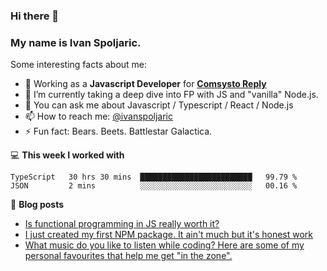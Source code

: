 ### Hi there 👋 

### My name is Ivan Spoljaric.

Some interesting facts about me:

- 🔭 Working as a **Javascript Developer** for **[Comsysto Reply](https://comsystoreply.de/)**
- 🌱 I’m currently taking a deep dive into FP with JS and "vanilla" Node.js.
- 💬 You can ask me about Javascript / Typescript / React / Node.js 
- 📫 How to reach me: [@ivanspoljaric](https://www.linkedin.com/in/ivan-špoljarić-2206a184)
- ⚡ Fun fact: Bears. Beets. Battlestar Galactica.

💻 **This week I worked with**
<!--START_SECTION:waka-->
```text
TypeScript   30 hrs 30 mins  █████████████████████████   99.79 % 
JSON         2 mins          ░░░░░░░░░░░░░░░░░░░░░░░░░   00.16 % 
```
<!--END_SECTION:waka-->

📕 **Blog posts**
<!-- BLOG-POST-LIST:START -->
- [Is functional programming in JS really worth it?](https://dev.to/ispoljari/is-functional-programming-in-js-really-worth-it-34cf)
- [I just created my first NPM package. It ain't much but it's honest work](https://dev.to/ispoljari/i-just-created-my-first-npm-package-it-ain-t-much-but-it-s-honest-work-5h94)
- [What music do you like to listen while coding? Here are some of my personal favourites that help me get "in the zone".](https://dev.to/ispoljari/what-music-do-you-like-to-listen-while-coding-here-are-some-of-my-personal-favourites-that-help-me-get-into-the-zone-3ie9)
<!-- BLOG-POST-LIST:END -->
